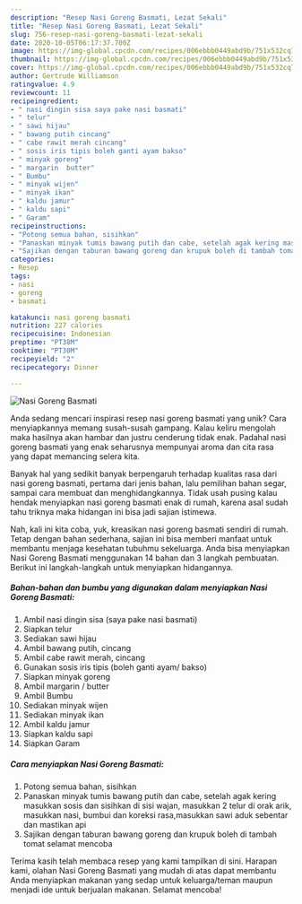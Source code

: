 ```yaml
---
description: "Resep Nasi Goreng Basmati, Lezat Sekali"
title: "Resep Nasi Goreng Basmati, Lezat Sekali"
slug: 756-resep-nasi-goreng-basmati-lezat-sekali
date: 2020-10-05T06:17:37.700Z
image: https://img-global.cpcdn.com/recipes/006ebbb0449abd9b/751x532cq70/nasi-goreng-basmati-foto-resep-utama.jpg
thumbnail: https://img-global.cpcdn.com/recipes/006ebbb0449abd9b/751x532cq70/nasi-goreng-basmati-foto-resep-utama.jpg
cover: https://img-global.cpcdn.com/recipes/006ebbb0449abd9b/751x532cq70/nasi-goreng-basmati-foto-resep-utama.jpg
author: Gertrude Williamson
ratingvalue: 4.9
reviewcount: 11
recipeingredient:
- " nasi dingin sisa saya pake nasi basmati"
- " telur"
- " sawi hijau"
- " bawang putih cincang"
- " cabe rawit merah cincang"
- " sosis iris tipis boleh ganti ayam bakso"
- " minyak goreng"
- " margarin  butter"
- " Bumbu"
- " minyak wijen"
- " minyak ikan"
- " kaldu jamur"
- " kaldu sapi"
- " Garam"
recipeinstructions:
- "Potong semua bahan, sisihkan"
- "Panaskan minyak tumis bawang putih dan cabe, setelah agak kering masukkan sosis dan sisihkan di sisi wajan, masukkan 2 telur di orak arik, masukkan nasi, bumbui dan koreksi rasa,masukkan sawi aduk sebentar dan mastikan api"
- "Sajikan dengan taburan bawang goreng dan krupuk boleh di tambah tomat selamat mencoba"
categories:
- Resep
tags:
- nasi
- goreng
- basmati

katakunci: nasi goreng basmati 
nutrition: 227 calories
recipecuisine: Indonesian
preptime: "PT38M"
cooktime: "PT30M"
recipeyield: "2"
recipecategory: Dinner

---
```



![Nasi Goreng Basmati](https://img-global.cpcdn.com/recipes/006ebbb0449abd9b/751x532cq70/nasi-goreng-basmati-foto-resep-utama.jpg)

Anda sedang mencari inspirasi resep nasi goreng basmati yang unik? Cara menyiapkannya memang susah-susah gampang. Kalau keliru mengolah maka hasilnya akan hambar dan justru cenderung tidak enak. Padahal nasi goreng basmati yang enak seharusnya mempunyai aroma dan cita rasa yang dapat memancing selera kita.

Banyak hal yang sedikit banyak berpengaruh terhadap kualitas rasa dari nasi goreng basmati, pertama dari jenis bahan, lalu pemilihan bahan segar, sampai cara membuat dan menghidangkannya. Tidak usah pusing kalau hendak menyiapkan nasi goreng basmati enak di rumah, karena asal sudah tahu triknya maka hidangan ini bisa jadi sajian istimewa.




Nah, kali ini kita coba, yuk, kreasikan nasi goreng basmati sendiri di rumah. Tetap dengan bahan sederhana, sajian ini bisa memberi manfaat untuk membantu menjaga kesehatan tubuhmu sekeluarga. Anda bisa menyiapkan Nasi Goreng Basmati menggunakan 14 bahan dan 3 langkah pembuatan. Berikut ini langkah-langkah untuk menyiapkan hidangannya.

<!--inarticleads1-->

##### Bahan-bahan dan bumbu yang digunakan dalam menyiapkan Nasi Goreng Basmati:

1. Ambil  nasi dingin sisa (saya pake nasi basmati)
1. Siapkan  telur
1. Sediakan  sawi hijau
1. Ambil  bawang putih, cincang
1. Ambil  cabe rawit merah, cincang
1. Gunakan  sosis iris tipis (boleh ganti ayam/ bakso)
1. Siapkan  minyak goreng
1. Ambil  margarin / butter
1. Ambil  Bumbu
1. Sediakan  minyak wijen
1. Sediakan  minyak ikan
1. Ambil  kaldu jamur
1. Siapkan  kaldu sapi
1. Siapkan  Garam




<!--inarticleads2-->

##### Cara menyiapkan Nasi Goreng Basmati:

1. Potong semua bahan, sisihkan
1. Panaskan minyak tumis bawang putih dan cabe, setelah agak kering masukkan sosis dan sisihkan di sisi wajan, masukkan 2 telur di orak arik, masukkan nasi, bumbui dan koreksi rasa,masukkan sawi aduk sebentar dan mastikan api
1. Sajikan dengan taburan bawang goreng dan krupuk boleh di tambah tomat selamat mencoba




Terima kasih telah membaca resep yang kami tampilkan di sini. Harapan kami, olahan Nasi Goreng Basmati yang mudah di atas dapat membantu Anda menyiapkan makanan yang sedap untuk keluarga/teman maupun menjadi ide untuk berjualan makanan. Selamat mencoba!
